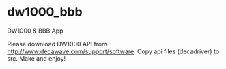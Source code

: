 # dw1000_bbb
DW1000 &amp; BBB App

Please download DW1000 API from http://www.decawave.com/support/software. Copy
api files (decadriver) to src. Make and enjoy!
